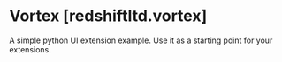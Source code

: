 # Vortex [redshiftltd.vortex]

A simple python UI extension example. Use it as a starting point for your extensions.
